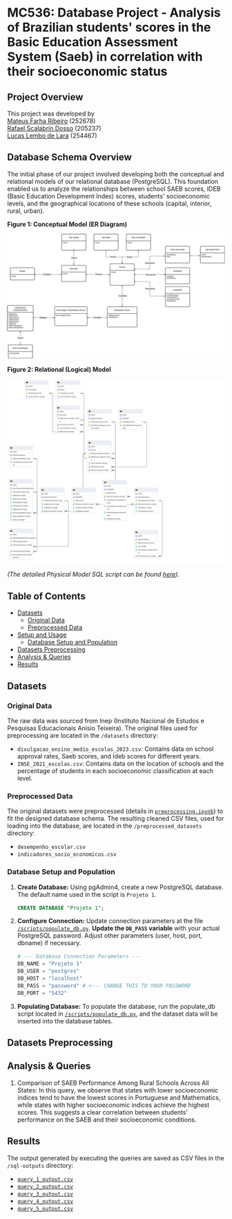 # MC536: Database Project - Analysis of Brazilian students' scores in the Basic Education Assessment System (Saeb) in correlation with their socioeconomic status

## Project Overview
This project was developed by
<br/>[Mateus Farha Ribeiro](https://github.com/mateusfarhaa)  (252678)
<br/>[Rafael Scalabrin Dosso](https://github.com/rafael-dosso)  (205237)
<br/>[Lucas Lembo de Lara](https://github.com/lucas-lembo)  (254467)

## Database Schema Overview

The initial phase of our project involved developing both the conceptual and relational models of our relational database (PostgreSQL).
This foundation enabled us to analyze the relationships between school SAEB scores, IDEB (Basic Education Development Index) scores,
students' socioeconomic levels, and the geographical locations of these schools (capital, interior, rural, urban).

**Figure 1: Conceptual Model (ER Diagram)**
<p align="center">
  <img src="./models/Conceptual_Model.png" alt="Conceptual Database Model ERD" width="700"/>
</p>

**Figure 2: Relational (Logical) Model**
<p align="center">
  <img src="./models/Relational_Model.png" alt="Relational Database Model" width="700"/>
</p>

*(The detailed Physical Model SQL script can be found [here](./models/Physical_model.sql)).*


## Table of Contents

- [Datasets](#datasets)
  - [Original Data](#original-data)
  - [Preprocessed Data](#preprocessed-data)
- [Setup and Usage](#setup-and-usage)
  - [Database Setup and Population](#database-setup-and-population)
- [Datasets Preprocessing](#datasets-preprocessing)
- [Analysis & Queries](#analysis--queries)
- [Results](#results)

## Datasets

### Original Data

The raw data was sourced from Inep (Instituto Nacional de Estudos e Pesquisas Educacionais Anísio Teixeira). The original files used for preprocessing are located in the `/datasets` directory:

*   `divulgacao_ensino_medio_escolas_2023.csv`: Contains data on school approval rates, Saeb scores, and Ideb scores for different years.
*   `INSE_2021_escolas.csv`: Contains data on the location of schools and the percentage of students in each socioeconomic classification at each level.

### Preprocessed Data

The original datasets were preprocessed (details in [`preprocessing.ipynb`](./preprocessing.ipynb)) to fit the designed database schema. The resulting cleaned CSV files, used for loading into the database, are located in the `/preprocessed_datasets` directory:

*   `desempenho_escolar.csv`
*   `indicadores_socio_economicos.csv`

### Database Setup and Population

1.  **Create Database:** Using pgAdmin4, create a new PostgreSQL database. The default name used in the script is `Projeto 1`.
    ```sql
    CREATE DATABASE "Projeto 1";
    ```
2.  **Configure Connection:** Update connection parameters at the file [`/scripts/populate_db.py`](./database_population.ipynb). **Update the `DB_PASS` variable** with your actual PostgreSQL password. Adjust other parameters (user, host, port, dbname) if necessary.

    ```python
    # --- Database Connection Parameters ---
    DB_NAME = "Projeto 1"
    DB_USER = "postgres"
    DB_HOST = "localhost"
    DB_PASS = "password" # <--- CHANGE THIS TO YOUR PASSWORD
    DB_PORT = "5432"
    ```

3.  **Populating Database:** To populate the database, run the populate_db script located in [`/scripts/populate_db.py`](./database_population.ipynb), and the dataset data will be inserted into the database tables.

## Datasets Preprocessing


## Analysis & Queries
1. Comparison of SAEB Performance Among Rural Schools Across All States:
In this query, we observe that states with lower socioeconomic indices tend to have the lowest scores in Portuguese and Mathematics, while states with higher socioeconomic indices achieve the highest scores. This suggests a clear correlation between students’ performance on the SAEB and their socioeconomic conditions.

## Results

The output generated by executing the queries are saved as CSV files in the `/sql-outputs` directory:

*   [`query_1_output.csv`](./sql-outputs/query_1_output.csv)
*   [`query_2_output.csv`](./sql-outputs/query_2_output.csv)
*   [`query_3_output.csv`](./sql-outputs/query_3_output.csv)
*   [`query_4_output.csv`](./sql-outputs/query_4_output.csv)
*   [`query_5_output.csv`](./sql-outputs/query_5_output.csv)
